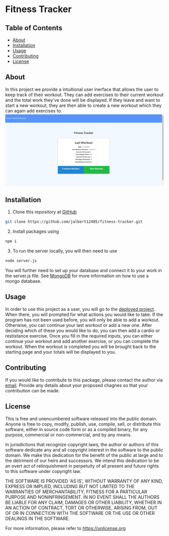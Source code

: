 # Fitness Tracker
## Table of Contents 
 * [About](#About) 
 * [Installation](#Installation) 
 * [Usage](#Usage) 
 * [Contributing](#Contributing) 
 * [License](#License) 
  
## About 
 In this project we provide a intuitional user inerface that allows the user to keep track of their workout.  They can add exercises to their current workout and the total work they've done will be displayed.  If they leave and want to start a new workout, they are then able to create a new workout which they can again add exercises to.
 ![](Screenshot.png) 
## Installation 
 1. Clone this repository at [GitHub](https://github.com/jalbert12485/fitness-tracker.git) 
```sh 
git clone https://github.com/jalbert12485/fitness-tracker.git
 ``` 
2. Install packages using 
```sh 
npm i
 ``` 
 3. To run the server locally, you will then need to use 
 ```sh 
node server.js
 ``` 
 You will further need to set up your database and connect it to your work in the server.js file.  See [MongoDB](https://www.mongodb.com/) for more information on how to use a mongo database.
 
## Usage 
 In order to use this project as a user, you will go to the [deployed project](https://morning-tor-96328.herokuapp.com/?id=5fae161b53fea50017749a3e).  When there, you will prompted for what actions you would like to take.  If the program has not been used before, you will only be able to add a workout.  Otherwise, you can continue your last workout or add a new one.  After deciding which of these you would like to do, you can then add a cardio or restistance exercise.  Once you fill in the required inputs, you can either continue your workout and add another exercise, or you can complete the workout.  When the workout is completed you will be brought back to the starting page and your totals will be displayed to you. 
 
## Contributing 
 If you would like to contribute to this package, please contact the author via [email](mailto:jalbert@carthage.edu).  Provide any details about your proposed chagnes so that your contribution can be made. 
## License 
 This is free and unencumbered software released into the public domain. Anyone is free to copy, modify, publish, use, compile, sell, or distribute this software, either in source code form or as a compiled binary, for any purpose, commercial or non-commercial, and by any means. 
 
 In jurisdictions that recognize copyright laws, the author or authors of this software dedicate any and all copyright interest in the software to the public domain. We make this dedication for the benefit of the public at large and to the detriment of our heirs and successors. We intend this dedication to be an overt act of relinquishment in perpetuity of all present and future rights to this software under copyright law. 
 
 THE SOFTWARE IS PROVIDED 'AS IS', WITHOUT WARRANTY OF ANY KIND, EXPRESS OR IMPLIED, INCLUDING BUT NOT LIMITED TO THE WARRANTIES OF MERCHANTABILITY, FITNESS FOR A PARTICULAR PURPOSE AND NONINFRINGEMENT. IN NO EVENT SHALL THE AUTHORS BE LIABLE FOR ANY CLAIM, DAMAGES OR OTHER LIABILITY, WHETHER IN AN ACTION OF CONTRACT, TORT OR OTHERWISE, ARISING FROM, OUT OF OR IN CONNECTION WITH THE SOFTWARE OR THE USE OR OTHER DEALINGS IN THE SOFTWARE. 
 
 For more information, please refer to <https://unlicense.org> 
